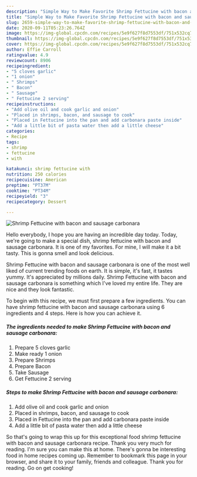 ```yaml
---
description: "Simple Way to Make Favorite Shrimp Fettucine with bacon and sausage carbonara"
title: "Simple Way to Make Favorite Shrimp Fettucine with bacon and sausage carbonara"
slug: 2659-simple-way-to-make-favorite-shrimp-fettucine-with-bacon-and-sausage-carbonara
date: 2020-09-11T05:23:26.764Z
image: https://img-global.cpcdn.com/recipes/5e9f627f8d7553df/751x532cq70/shrimp-fettucine-with-bacon-and-sausage-carbonara-recipe-main-photo.jpg
thumbnail: https://img-global.cpcdn.com/recipes/5e9f627f8d7553df/751x532cq70/shrimp-fettucine-with-bacon-and-sausage-carbonara-recipe-main-photo.jpg
cover: https://img-global.cpcdn.com/recipes/5e9f627f8d7553df/751x532cq70/shrimp-fettucine-with-bacon-and-sausage-carbonara-recipe-main-photo.jpg
author: Effie Carroll
ratingvalue: 4.9
reviewcount: 8906
recipeingredient:
- "5 cloves garlic"
- "1 onion"
- " Shrimps"
- " Bacon"
- " Sausage"
- " Fettucine 2 serving"
recipeinstructions:
- "Add olive oil and cook garlic and onion"
- "Placed in shrimps, bacon, and sausage to cook"
- "Placed in Fettucine into the pan and add carbonara paste inside"
- "Add a little bit of pasta water then add a little cheese"
categories:
- Recipe
tags:
- shrimp
- fettucine
- with

katakunci: shrimp fettucine with 
nutrition: 250 calories
recipecuisine: American
preptime: "PT37M"
cooktime: "PT34M"
recipeyield: "3"
recipecategory: Dessert

---
```



![Shrimp Fettucine with bacon and sausage carbonara](https://img-global.cpcdn.com/recipes/5e9f627f8d7553df/751x532cq70/shrimp-fettucine-with-bacon-and-sausage-carbonara-recipe-main-photo.jpg)

Hello everybody, I hope you are having an incredible day today. Today, we're going to make a special dish, shrimp fettucine with bacon and sausage carbonara. It is one of my favorites. For mine, I will make it a bit tasty. This is gonna smell and look delicious.



Shrimp Fettucine with bacon and sausage carbonara is one of the most well liked of current trending foods on earth. It is simple, it's fast, it tastes yummy. It's appreciated by millions daily. Shrimp Fettucine with bacon and sausage carbonara is something which I've loved my entire life. They are nice and they look fantastic.


To begin with this recipe, we must first prepare a few ingredients. You can have shrimp fettucine with bacon and sausage carbonara using 6 ingredients and 4 steps. Here is how you can achieve it.

<!--inarticleads1-->

##### The ingredients needed to make Shrimp Fettucine with bacon and sausage carbonara:

1. Prepare 5 cloves garlic
1. Make ready 1 onion
1. Prepare  Shrimps
1. Prepare  Bacon
1. Take  Sausage
1. Get  Fettucine 2 serving




<!--inarticleads2-->

##### Steps to make Shrimp Fettucine with bacon and sausage carbonara:

1. Add olive oil and cook garlic and onion
1. Placed in shrimps, bacon, and sausage to cook
1. Placed in Fettucine into the pan and add carbonara paste inside
1. Add a little bit of pasta water then add a little cheese




So that's going to wrap this up for this exceptional food shrimp fettucine with bacon and sausage carbonara recipe. Thank you very much for reading. I'm sure you can make this at home. There's gonna be interesting food in home recipes coming up. Remember to bookmark this page in your browser, and share it to your family, friends and colleague. Thank you for reading. Go on get cooking!
